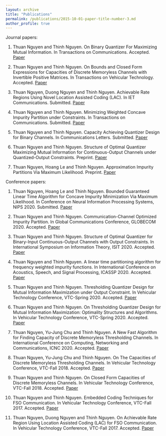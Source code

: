 ```yaml
---
layout: archive
title: "Publications"
permalink: /publications/2015-10-01-paper-title-number-3.md
author_profile: true
---
```

Journal papers:

1. Thuan Nguyen and Thinh Nguyen. On Binary Quantizer For Maximizing Mutual Information. In Transactions on Communications. Accepted. [Paper](https://ieeexplore.ieee.org/document/9118952)

2. Thuan Nguyen and Thinh Nguyen. On Bounds and Closed Form Expressions for Capacities of Discrete Memoryless Channels with Invertible Positive Matrices. In Transactions on Vehicular Technology. Accepted. [Paper](https://ieeexplore.ieee.org/document/9120285)

3. Thuan Nguyen, Duong Nguyen and Thinh Nguyen. Achievable Rate Regions Using Novel Location Assisted Coding (LAC). In IET Communications. Submitted. [Paper](https://arxiv.org/pdf/1702.01198.pdf)

4. Thuan Nguyen and Thinh Nguyen. Minimizing Weighted Concave Impurity Partition under Constraints. In Transactions on Communications. Submitted. [Paper](https://drive.google.com/drive/folders/18khjYo4NYscFHgJYC57gAU9r-lG_2Pxf?usp=sharing)

5. Thuan Nguyen and Thinh Nguyen. Capacity Achieving Quantizer Design for Binary Channels. In Communications Letters. Submitted. [Paper](https://drive.google.com/drive/folders/13RR16r3J4OTKPfTQzwJfM_hLqCqrrmHu?usp=sharing)

6. Thuan Nguyen and Thinh Nguyen. Structure of Optimal Quantizer Maximizing Mutual Information for Continuous-Output Channels under Quantized-Output Constraints. Preprint. [Paper](https://drive.google.com/drive/folders/1uXKSYUutwTCSphMCjsK3GFuG0l50CZew?usp=sharing)

7. Thuan Nguyen, Hoang Le and Thinh Nguyen. Approximation Impurity Partitions Via Maximum Likelihood. Preprint. [Paper](https://drive.google.com/drive/folders/1Gwr8bWtK9RHhEJiVhW9qU-o0Iklbq7Tv?usp=sharing)

Conference papers:

1. Thuan Nguyen, Hoang Le and Thinh Nguyen. Bounded Guaranteed Linear Time Algorithm for Concave Impurity Minimization Via Maximum Likelihood. In Conference on Neural Information Processing Systems, NIPS 2020. Submitted. [Paper](https://drive.google.com/drive/folders/1lzBVe4Invh18MKbYiQB3hy6yhikrk2h1?usp=sharing)

2. Thuan Nguyen and Thinh Nguyen. Communication-Channel Optimized Impurity Partition. In Global Communications Conference, GLOBECOM 2020. Accepted. [Paper](https://arxiv.org/pdf/2001.01708.pdf)

3. Thuan Nguyen and Thinh Nguyen. Structure of Optimal Quantizer for Binary-Input Continuous-Output Channels with Output Constraints. In International Symposium on Information Theory, ISIT 2020. Accepted. [Paper](https://web.engr.oregonstate.edu/~thinhq/papers/conference/ISIT_binary_output_constraint_consecutive_region_dynamic_thinh.pdf)

4. Thuan Nguyen and Thinh Nguyen. A linear time partitioning algorithm for frequency weighted impurity functions. In International Conference on Acoustics, Speech, and Signal Processing, ICASSP 2020. Accepted. [Paper](https://ieeexplore.ieee.org/document/9054763)

5. Thuan Nguyen and Thinh Nguyen. Thresholding Quantizer Design for Mutual Information Maximization under Output Constraint. In Vehicular Technology Conference, VTC-Spring 2020. Accepted. [Paper](https://ieeexplore.ieee.org/document/9128395)

6. Thuan Nguyen and Thinh Nguyen. On Thresholding Quantizer Design for Mutual Information Maximization: Optimality Structures and Algorithms. In Vehicular Technology Conference, VTC-Spring 2020. Accepted. [Paper](https://ieeexplore.ieee.org/document/9128966)

7. Thuan Nguyen, Yu-Jung Chu and Thinh Nguyen. A New Fast Algorithm for Finding Capacity of Discrete Memoryless Thresholding Channels. In International Conference on Computing, Networking and Communications, ICNC 2020. Accepted. [Paper](https://ieeexplore.ieee.org/document/9049773)

8. Thuan Nguyen, Yu-Jung Chu and Thinh Nguyen. On The Capacities of Discrete Memoryless Thresholding Channels. In Vehicular Technology Conference, VTC-Fall 2018. Accepted. [Paper](https://ieeexplore.ieee.org/document/8417506)

9. Thuan Nguyen and Thinh Nguyen. On Closed Form Capacities of Discrete Memoryless Channels. In Vehicular Technology Conference, VTC-Fall 2018. Accepted. [Paper](https://ieeexplore.ieee.org/document/8417505)

10. Thuan Nguyen and Thinh Nguyen. Embedded Coding Techniques for FSO Communication. In Vehicular Technology Conference, VTC-Fall 2017. Accepted. [Paper](https://ieeexplore.ieee.org/document/8287991)

11. Thuan Nguyen, Duong Nguyen and Thinh Nguyen. On Achievable Rate Region Using Location Assisted Coding (LAC) for FSO Communication. In Vehicular Technology Conference, VTC-Fall 2017. Accepted. [Paper](https://ieeexplore.ieee.org/abstract/document/8287993)


